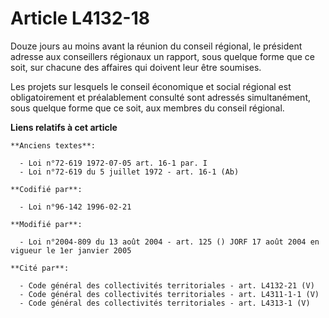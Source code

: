 # Article L4132-18

Douze jours au moins avant la réunion du conseil régional, le président adresse aux conseillers régionaux un rapport, sous
quelque forme que ce soit, sur chacune des affaires qui doivent leur être soumises.

Les projets sur lesquels le conseil économique et social régional est obligatoirement et préalablement consulté sont adressés
simultanément, sous quelque forme que ce soit, aux membres du conseil régional.

**Liens relatifs à cet article**

	**Anciens textes**:

	  - Loi n°72-619 1972-07-05 art. 16-1 par. I
	  - Loi n°72-619 du 5 juillet 1972 - art. 16-1 (Ab)

	**Codifié par**:

	  - Loi n°96-142 1996-02-21

	**Modifié par**:

	  - Loi n°2004-809 du 13 août 2004 - art. 125 () JORF 17 août 2004 en vigueur le 1er janvier 2005

	**Cité par**:

	  - Code général des collectivités territoriales - art. L4132-21 (V)
	  - Code général des collectivités territoriales - art. L4311-1-1 (V)
	  - Code général des collectivités territoriales - art. L4313-1 (V)
